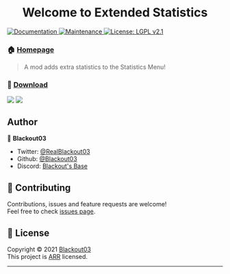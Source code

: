 <h1 align="center">
  Welcome to Extended Statistics
</h1>
<p>
  <a href="https://github.com/Blackout03/extended-statistics#readme">
    <img alt="Documentation" src="https://img.shields.io/badge/documentation-yes-brightgreen.svg" target="_blank" />
  </a>
  <a href="https://github.com/Blackout03/extended-statistics/graphs/commit-activity">
    <img alt="Maintenance" src="https://img.shields.io/badge/Maintained%3F-yes-green.svg" target="_blank" />
  </a>
  <a href="https://github.com/Blackout03/extended-statistics/blob/master/LICENSE">
    <img alt="License: LGPL v2.1" src="https://img.shields.io/badge/License-MIT-blue.svg" target="_blank" />
  </a>
</p>

### 🏠 [Homepage](https://www.curseforge.com/minecraft/mc-mods/extended-statistics)

> A mod adds extra statistics to the Statistics Menu!

### 📂 [Download](https://www.curseforge.com/minecraft/mc-mods/extended-statistics/files)

<p>
  <img src="http://cf.way2muchnoise.eu/full_extended-statistics_downloads.svg" />
  <img src="http://cf.way2muchnoise.eu/versions/For%20MC_extended-statistics_all.svg" />
</p>

## Author

👤 **Blackout03**

* Twitter: [@RealBlackout03](https://twitter.com/RealBlackout03)
* Github: [@Blackout03](https://github.com/Blackout03)
* Discord: [Blackout's Base](https://discord.gg/5uMtag9)

## 🤝 Contributing

Contributions, issues and feature requests are welcome!<br />Feel free to check [issues page](https://github.com/Blackout03/extended-statistics/issues).

## 📝 License

Copyright © 2021 [Blackout03](https://github.com/Blackout03) <br />
This project is [ARR](https://github.com/Blackout03/extended-statistics/blob/master/LICENSE.md) licensed.

***
